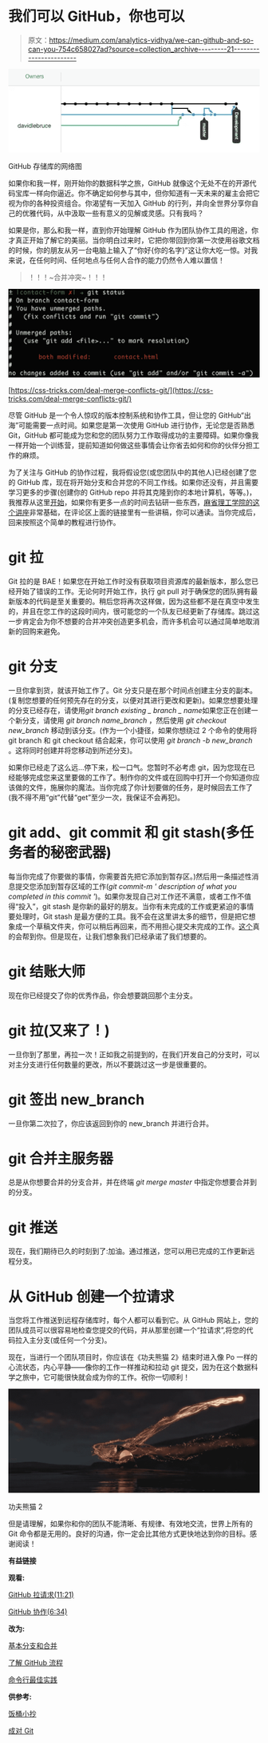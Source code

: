 # 我们可以 GitHub，你也可以

> 原文：<https://medium.com/analytics-vidhya/we-can-github-and-so-can-you-754c658027ad?source=collection_archive---------21----------------------->

![](img/7f2aab0c1933d6615b6252f5f350ab2b.png)

GitHub 存储库的网络图

如果你和我一样，刚开始你的数据科学之旅，GitHub 就像这个无处不在的开源代码宝库一样向你逼近。你不确定如何参与其中，但你知道有一天未来的雇主会把它视为你的各种投资组合。你渴望有一天加入 GitHub 的行列，并向全世界分享你自己的优雅代码，从中汲取一些有意义的见解或灵感。只有我吗？

如果是你，那么和我一样，直到你开始理解 GitHub 作为团队协作工具的用途，你才真正开始了解它的美丽。当你明白过来时，它把你带回到你第一次使用谷歌文档的时候，你的朋友从另一台电脑上输入了“你好{你的名字}”这让你大吃一惊。对我来说，在任何时间、任何地点与任何人合作的能力仍然令人难以置信！

> ！！！~合并冲突~！！！

![](img/94acd48b641faa2a1dabae7db5e455ce.png)

[https://css-tricks.com/deal-merge-conflicts-git/](https://css-tricks.com/deal-merge-conflicts-git/)

尽管 GitHub 是一个令人惊叹的版本控制系统和协作工具，但让您的 GitHub“出海”可能需要一点时间。如果您是第一次使用 GitHub 进行协作，无论您是否熟悉 Git，GitHub 都可能成为您和您的团队努力工作取得成功的主要障碍。如果你像我一样开始一个训练营，提前知道如何做这些事情会让你省去如何和你的伙伴分担工作的麻烦。

为了关注与 GitHub 的协作过程，我将假设您(或您团队中的其他人)已经创建了您的 GitHub 库，现在将开始分支和合并您的不同工作线。如果你还没有，并且需要学习更多的步骤(创建你的 GitHub repo 并将其克隆到你的本地计算机，等等。)，我推荐从这里[开始](https://www.youtube.com/watch?v=0fKg7e37bQE)，如果你有更多一点的时间去钻研一些东西，[麻省理工学院的这个讲座](https://missing.csail.mit.edu/2020/version-control/)非常基础，在评论区上面的链接里有一些讲稿，你可以通读。当你完成后，回来按照这个简单的教程进行协作。

# **git 拉**

Git 拉的是 BAE！如果您在开始工作时没有获取项目资源库的最新版本，那么您已经开始了错误的工作。无论何时开始工作，执行 git pull 对于确保您的团队拥有最新版本的代码是至关重要的。稍后您将再次这样做，因为这些都不是在真空中发生的，并且在您工作的这段时间内，很可能您的一个队友已经更新了存储库。跳过这一步肯定会为你不想要的合并冲突创造更多机会，而许多机会可以通过简单地取消新的回购来避免。

# **git 分支**

一旦你拿到货，就该开始工作了。Git 分支只是在那个时间点创建主分支的副本。(复制您想要的任何预先存在的分支，以便对其进行更改和更新)。如果您想要处理的分支已经存在，请使用*git branch existing _ branch _ name*如果您正在创建一个新分支，请使用 *git branch name_branch* ，然后使用 *git checkout new_branch* 移动到该分支。(作为一个小捷径，如果你想绕过 2 个命令的使用将 git branch 和 git checkout 结合起来，你可以使用 *git branch -b new_branch* 。这将同时创建并将您移动到所述分支)。

如果你已经走了这么远…停下来，松一口气。您暂时不必考虑 git，因为您现在已经能够完成您来这里要做的工作了。制作你的文件或在回购中打开一个你知道你应该做的文件，施展你的魔法。当你完成了你计划要做的任务，是时候回去工作了(我不得不用“git”代替“get”至少一次，我保证不会再犯)。

# git add、git commit 和 git stash(多任务者的秘密武器)

每当你完成了你要做的事情，你需要首先把它添加到暂存区。)然后用一条描述性消息提交您添加到暂存区域的工作(*git commit-m ' description of what you completed in this commit '*)。如果你发现自己对工作还不满意，或者工作不值得“投入”，git stash 是你新的最好的朋友。当你有未完成的工作或更紧迫的事情要处理时，Git stash 是最方便的工具。我不会在这里讲太多的细节，但是把它想象成一个草稿文件夹，你可以稍后再回来，而不用担心提交未完成的工作。[这个](https://git-scm.com/book/en/v2/Git-Tools-Stashing-and-Cleaning#_git_stashing)真的会帮到你。但是现在，让我们想象我们已经承诺了我们想要的。

# git 结账大师

现在你已经提交了你的优秀作品，你会想要跳回那个主分支。

# git 拉(又来了！)

一旦你到了那里，再拉一次！正如我之前提到的，在我们开发自己的分支时，可以对主分支进行任何数量的更改，所以不要跳过这一步是很重要的。

# git 签出 new_branch

一旦你第二次拉了，你应该返回到你的 new_branch 并进行合并。

# git 合并主服务器

总是从你想要合并的分支合并，并在终端 *git merge master* 中指定你想要合并到的分支。

# git 推送

现在，我们期待已久的时刻到了:加油。通过推送，您可以用已完成的工作更新远程分支。

# 从 GitHub 创建一个拉请求

当您将工作推送到远程存储库时，每个人都可以看到它。从 GitHub 网站上，您的团队成员可以很容易地检查您提交的代码，并从那里创建一个“拉请求”,将您的代码拉入主分支(或任何一个分支)。

现在，当进行一个团队项目时，你应该在《功夫熊猫 2》结束时进入像 Po 一样的心流状态，内心平静——像你的工作一样推动和拉动 git 提交，因为在这个数据科学之旅中，它可能很快就会成为你的工作。祝你一切顺利！

![](img/9ab1c900a4cf49a8d6dba1678b7d2625.png)

功夫熊猫 2

但是请理解，如果你和你的团队不能清晰、有规律、有效地交流，世界上所有的 Git 命令都是无用的。良好的沟通，你一定会比其他方式更快地达到你的目标。感谢阅读！

**有益链接**

**观看:**

[GitHub 拉请求(11:21)](https://www.youtube.com/watch?v=oFYyTZwMyAg)

[GitHub 协作(6:34)](https://www.youtube.com/watch?v=SCZF6I-Rc4I)

**改为:**

[基本分支和合并](https://git-scm.com/book/en/v2/Git-Branching-Basic-Branching-and-Merging)

[了解 GitHub 流程](https://guides.github.com/introduction/flow/)

[命令行最佳实践](https://www.git-tower.com/learn/git/ebook/en/command-line/appendix/best-practices/)

**供参考:**

[饭桶小抄](https://www.git-tower.com/blog/git-cheat-sheet/)

[成对 Git](https://backend.turing.io/module1/lessons/git_for_pairs)